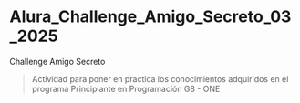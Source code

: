 # Alura_Challenge_Amigo_Secreto_03_2025 
Challenge Amigo Secreto

>Actividad para poner en practica los conocimientos adquiridos en el programa Principiante en Programación G8 - ONE
